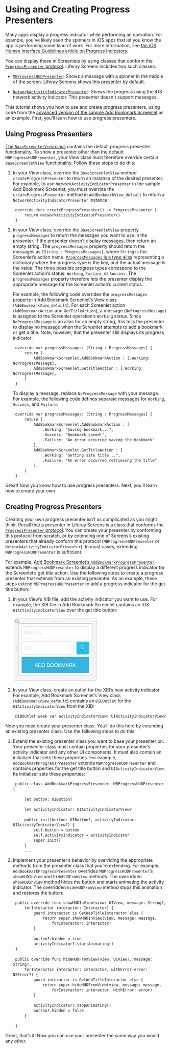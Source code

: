 # Using and Creating Progress Presenters

Many apps display a progress indicator while performing an operation. For 
example, you've likely seen the spinners in iOS apps that let you know the app 
is performing some kind of work. For more information, see 
[the iOS Human Interface Guidelines article on Progress Indicators](https://developer.apple.com/ios/human-interface-guidelines/ui-controls/progress-indicators/). 

You can display these in Screenlets by using classes that conform the 
[`ProgressPresenter` protocol](https://github.com/liferay/liferay-screens/blob/master/ios/Framework/Core/Base/ProgressPresenter.swift). 
Liferay Screens includes two such classes: 

- [`MBProgressHUDPresenter`](https://github.com/liferay/liferay-screens/blob/master/ios/Framework/Core/Base/MBProgressHUDPresenter.swift): 
  Shows a message with a spinner in the middle of the screen. Liferay Screens 
  shows this presenter by default. 

- [`NetworkActivityIndicatorPresenter`](https://github.com/liferay/liferay-screens/blob/master/ios/Framework/Core/Base/NetworkActivityIndicatorPresenter.swift): 
  Shows the progress using the iOS network activity indicator. This presenter 
  doesn't support messages. 

This tutorial shows you how to use and create progress presenters, using code 
from the 
[advanced version of the sample Add Bookmark Screenlet](https://github.com/liferay/liferay-screens/tree/master/ios/Samples/Bookmark/AddBookmarkScreenlet/Advanced) 
as an example. First, you’ll learn how to use progress presenters. 

## Using Progress Presenters

[The `BaseScreenletView` class](https://github.com/liferay/liferay-screens/blob/master/ios/Framework/Core/Base/BaseScreenletView.swift) 
contains the default progress presenter functionality. To show a presenter other 
than the default `MBProgressHUDPresenter`, your View class must therefore 
override certain `BaseScreenletView` functionality. Follow these steps to do 
this: 

1. In your View class, override the `BaseScreenletView` method 
   `createProgressPresenter` to return an instance of the desired presenter. For 
   example, to use `NetworkActivityIndicatorPresenter` in the sample Add 
   Bookmark Screenlet, you must override the `createProgressPresenter` method in 
   `AddBookmarkView_default` to return a `NetworkActivityIndicatorPresenter` 
   instance:

        override func createProgressPresenter() -> ProgressPresenter {
            return NetworkActivityIndicatorPresenter()
        }

2. In your View class, override the `BaseScreenletView` property 
   `progressMessages` to return the messages you want to use in the presenter. 
   If the presenter doesn’t display messages, then return an empty string. The 
   `progressMessages` property should return the messages as 
   `[String : ProgressMessages]`, where `String` is the Screenlet’s action name. 
   [`ProgressMessages` is a type alias](https://github.com/liferay/liferay-screens/blob/master/ios/Framework/Core/Base/ProgressPresenter.swift) 
   representing a dictionary where the progress type is the key, and the actual 
   message is the value. The three possible progress types correspond to the 
   Screenlet action’s status: `Working`, `Failure`, or `Success`. The 
   `progressMessages` property therefore lets the presenter display the 
   appropriate message for the Screenlet action’s current status. 

    For example, the following code overrides the `progressMessages` property in 
    Add Bookmark Screenlet’s View class (`AddBookmarkView_default`). For each 
    Screenlet action (`AddBookmarkAction` and `GetTitleAction`), a message 
    (`NoProgressMessage`) is assigned to the Screenlet operation’s `Working` 
    status. Since `NoProgressMessage` is an alias for an empty string, this 
    tells the presenter to display no message when the Screenlet attempts to add 
    a bookmark or get a title. Note, however, that the presenter still displays 
    its progress indicator: 

        override var progressMessages: [String : ProgressMessages] {
            return [
                AddBookmarkScreenlet.AddBookmarkAction : [.Working: NoProgressMessage],
                AddBookmarkScreenlet.GetTitleAction : [.Working: NoProgressMessage],
            ]
        }

    To display a message, replace `NoProgressMessage` with your message. For 
    example, the following code defines separate messages for `Working`, 
    `Success`, and `Failure`: 

        override var progressMessages: [String : ProgressMessages] {
            return [
                AddBookmarkScreenlet.AddBookmarkAction : [
                    .Working: "Saving bookmark...",
                    .Success: "Bookmark saved!",
                    .Failure: "An error occurred saving the bookmark"
                ],
                AddBookmarkScreenlet.GetTitleAction : [
                    .Working: "Getting site title...",
                    .Failure: "An error occurred retrieving the title"
                ],
            ]
        }

Great! Now you know how to use progress presenters. Next, you’ll learn how to 
create your own. 

## Creating Progress Presenters

Creating your own progress presenter isn’t as complicated as you might think. 
Recall that a presenter in Liferay Screens is a class that conforms the 
[`ProgressPresenter` protocol](https://github.com/liferay/liferay-screens/blob/master/ios/Framework/Core/Base/ProgressPresenter.swift). 
You can create your presenter by conforming this protocol from scratch, or by 
extending one of Screens’s existing presenters that already conform this 
protocol (`MBProgressHUDPresenter` or `NetworkActivityIndicatorPresenter`). In 
most cases, extending `MBProgressHUDPresenter` is sufficient. 

For example, 
[Add Bookmark Screenlet’s `AddBookmarkProgressPresenter`](https://github.com/liferay/liferay-screens/blob/master/ios/Samples/Bookmark/AddBookmarkScreenlet/Advanced/ProgressPresenter/AddBookmarkProgressPresenter.swift) 
extends `MBProgressHUDPresenter` to display a different progress indicator for 
the Screenlet’s get title action. Use the following steps to create a progress 
presenter that extends from an existing presenter. As an example, these steps 
extend `MBProgressHUDPresenter` to add a progress indicator for the get title 
button: 

1. In your View’s XIB file, add the activity indicator you want to use. For 
   example, the XIB file in Add Bookmark Screenlet contains an iOS 
   `UIActivityIndicatorView` over the get title button: 

    ![Figure 2: The updated Add Bookmark Screenlet's XIB file contains a new activity indicator over the get title button.](../../../images/screens-ios-xcode-add-bookmark-advanced-progress.png)

2. In your View class, create an outlet for the XIB’s new activity indicator. 
   For example, Add Bookmark Screenlet’s View class (`AddBookmarkView_default`) 
   contains an `@IBOutlet` for the `UIActivityIndicatorView` from the XIB:

        @IBOutlet weak var activityIndicatorView: UIActivityIndicatorView?

Now you must create your presenter class. You’ll do this here by extending an 
existing presenter class. Use the following steps to do this: 

1. Extend the existing presenter class you want to base your presenter on. Your 
   presenter class must contain properties for your presenter’s activity 
   indicator and any other UI components. It must also contain an initializer 
   that sets these properties. For example, `AddBookmarkProgressPresenter` 
   extends `MBProgressHUDPresenter` and contains properties for the get title 
   button and `UIActivityIndicatorView`. Its initializer sets these properties: 

        public class AddBookmarkProgressPresenter: MBProgressHUDPresenter {

            let button: UIButton?

            let activityIndicator: UIActivityIndicatorView?

            public init(button: UIButton?, activityIndicator: UIActivityIndicatorView?) {
                self.button = button
                self.activityIndicator = activityIndicator
                super.init()
            }
            ...

2. Implement your presenter’s behavior by overriding the appropriate methods 
   from the presenter class that you’re extending. For example, 
   `AddBookmarkProgressPresenter` overrides `MBProgressHUDPresenter`’s 
   `showHUDInView` and `hideHUDFromView` methods. The overridden `showHUDInView` 
   method hides the button and starts animating the activity indicator. The 
   overridden `hideHUDFromView` method stops this animation and restores the 
   button:

        public override func showHUDInView(view: UIView, message: String?, 
            forInteractor interactor: Interactor) {
                guard interactor is GetWebTitleInteractor else {
                    return super.showHUDInView(view, message: message, 
                        forInteractor: interactor)
                }

                button?.hidden = true
                activityIndicator?.startAnimating()
        }

        public override func hideHUDFromView(view: UIView?, message: String?, 
            forInteractor interactor: Interactor, withError error: NSError?) {
                guard interactor is GetWebTitleInteractor else {
                    return super.hideHUDFromView(view, message: message, 
                        forInteractor: interactor, withError: error)
                }

                activityIndicator?.stopAnimating()
                button?.hidden = false
            }

        }

Great, that’s it! Now you can use your presenter the same way you would any 
other. 

